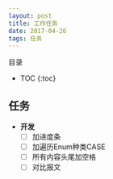 ```yaml
---
layout: post
title: 工作任务
date: 2017-04-26
tags: 任务 
---
```


目录

* TOC 
{:toc}

## 任务

- **开发**
    - [ ] 加进度条
    - [ ] 加遍历Enum种类CASE
    - [ ] 所有内容头尾加空格
    - [ ] 对比报文
